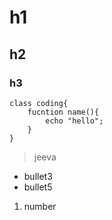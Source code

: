 # h1
## h2
### h3

```  
class coding{
    fucntion name(){
        echo "hello";
    }
}
```
>jeeva

- bullet3
- bullet5
1. number